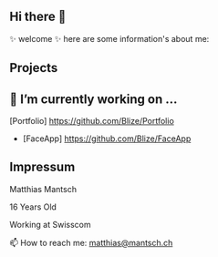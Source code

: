 ## Hi there 👋


✨ welcome ✨ here are some information's about me: 

## Projects  
  
🔭 I’m currently working on ...
- 
  [Portfolio] https://github.com/Blize/Portfolio
  
 - [FaceApp] https://github.com/Blize/FaceApp
  
## Impressum

Matthias Mantsch

16 Years Old

Working at Swisscom

📫 How to reach me: matthias@mantsch.ch


